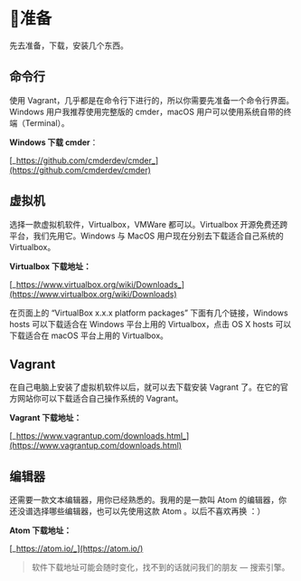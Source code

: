 # 准备

先去准备，下载，安装几个东西。

## 命令行

使用 Vagrant，几乎都是在命令行下进行的，所以你需要先准备一个命令行界面。Windows 用户我推荐使用完整版的 cmder，macOS 用户可以使用系统自带的终端（Terminal）。

**Windows 下载 cmder**：

[_https://github.com/cmderdev/cmder_](https://github.com/cmderdev/cmder)

## 虚拟机

选择一款虚拟机软件，Virtualbox，VMWare 都可以。Virtualbox 开源免费还跨平台，我们先用它。Windows 与 MacOS 用户现在分别去下载适合自己系统的 Virtualbox。

**Virtualbox 下载地址：**

[_https://www.virtualbox.org/wiki/Downloads_](https://www.virtualbox.org/wiki/Downloads)

在页面上的 “VirtualBox x.x.x platform packages” 下面有几个链接，Windows hosts 可以下载适合在 Windows 平台上用的 Virtualbox，点击 OS X hosts 可以下载适合在 macOS 平台上用的 Virtualbox。

## Vagrant

在自己电脑上安装了虚拟机软件以后，就可以去下载安装 Vagrant 了。在它的官方网站你可以下载适合自己操作系统的 Vagrant。

**Vagrant 下载地址：**

[_https://www.vagrantup.com/downloads.html_](https://www.vagrantup.com/downloads.html)

## 编辑器

还需要一款文本编辑器，用你已经熟悉的。我用的是一款叫 Atom 的编辑器，你还没谱选择哪些编辑器，也可以先使用这款 Atom 。以后不喜欢再换 ：）

**Atom 下载地址：**

[_https://atom.io/_](https://atom.io/)

> 软件下载地址可能会随时变化，找不到的话就问我们的朋友 — 搜索引擎。



